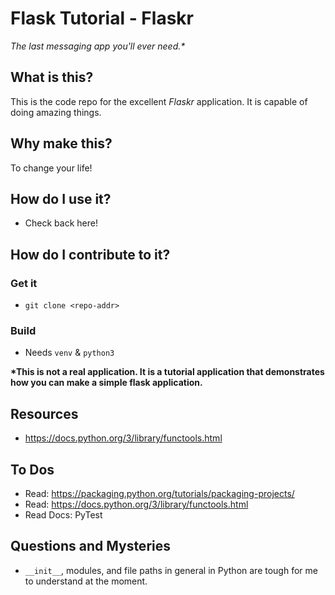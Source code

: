 # Flask Tutorial - Flaskr

_The last messaging app you'll ever need.*_

## What is this?

This is the code repo for the excellent _Flaskr_ application. It is capable of doing amazing things.

## Why make this?

To change your life!

## How do I use it?

- Check back here!

## How do I contribute to it?

### Get it

- `git clone <repo-addr>`

### Build 

- Needs `venv` & `python3`

__*This is not a real application. It is a tutorial application that demonstrates how you can make a simple flask application.__

## Resources

- https://docs.python.org/3/library/functools.html

## To Dos

- Read: https://packaging.python.org/tutorials/packaging-projects/
- Read: https://docs.python.org/3/library/functools.html
- Read Docs: PyTest

## Questions and Mysteries

- `__init__`, modules, and file paths in general in Python are tough for me to understand at the moment.